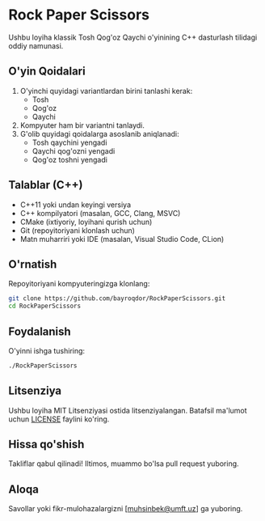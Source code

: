 # Rock Paper Scissors

Ushbu loyiha klassik Tosh Qog'oz Qaychi o'yinining C++ dasturlash tilidagi oddiy namunasi.

## O'yin Qoidalari

1. O'yinchi quyidagi variantlardan birini tanlashi kerak:
    - Tosh
    - Qog'oz
    - Qaychi
2. Kompyuter ham bir variantni tanlaydi.
3. G'olib quyidagi qoidalarga asoslanib aniqlanadi:
    - Tosh qaychini yengadi
    - Qaychi qog'ozni yengadi
    - Qog'oz toshni yengadi

## Talablar (C++)

- C++11 yoki undan keyingi versiya
- C++ kompilyatori (masalan, GCC, Clang, MSVC)
- CMake (ixtiyoriy, loyihani qurish uchun)
- Git (repoyitoriyani klonlash uchun)
- Matn muharriri yoki IDE (masalan, Visual Studio Code, CLion)

## O'rnatish

Repoyitoriyani kompyuteringizga klonlang:

```bash
git clone https://github.com/bayroqdor/RockPaperScissors.git
cd RockPaperScissors
```

## Foydalanish

O'yinni ishga tushiring:

```bash
./RockPaperScissors
```

## Litsenziya

Ushbu loyiha MIT Litsenziyasi ostida litsenziyalangan. Batafsil ma'lumot uchun [LICENSE](LICENSE) faylini ko'ring.

## Hissa qo'shish

Takliflar qabul qilinadi! Iltimos, muammo bo'lsa pull request yuboring.

## Aloqa

Savollar yoki fikr-mulohazalargizni [muhsinbek@umft.uz] ga yuboring.
